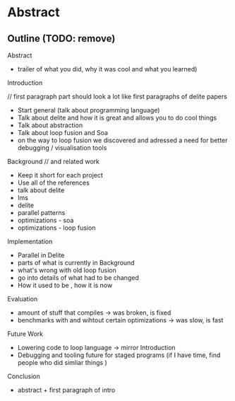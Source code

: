 # Abstract

 
 
## Outline (TODO: remove)

Abstract

- trailer of what you did, why it was cool and what you learned)
    

Introduction 

// first paragraph part should look a lot like first paragraphs of delite papers

- Start general (talk about programming language)
- Talk about delite and how it is great and allows you to do cool things
- Talk about abstraction
- Talk about loop fusion and Soa
- on the way to loop fusion we discovered and adressed a need for better debugging / visualisation tools


Background // and related work

- Keep it short for each project
- Use all of the references
- talk about delite
- lms
- delite
- parallel patterns
- optimizations - soa
- optimizations - loop fusion

Implementation

- Parallel in Delite
- parts of what is currently in Background
- what's wrong with old loop fusion
- go into details of what had to be changed
- How it used to be , how it is now

Evaluation

- amount of stuff that compiles -> was broken, is fixed
- benchmarks with and wihtout certain optimizations -> was slow, is fast

Future Work

- Lowering code to loop language -> mirror Introduction
- Debugging and tooling future for staged programs (if I have time, find people who did simliar things )

Conclusion

- abstract + first paragraph of intro